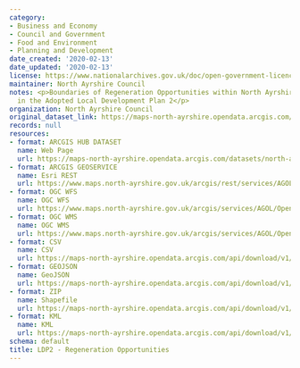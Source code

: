 ```yaml
---
category:
- Business and Economy
- Council and Government
- Food and Environment
- Planning and Development
date_created: '2020-02-13'
date_updated: '2020-02-13'
license: https://www.nationalarchives.gov.uk/doc/open-government-licence/version/3/
maintainer: North Ayrshire Council
notes: <p>Boundaries of Regeneration Opportunities within North Ayrshire as set out
  in the Adopted Local Development Plan 2</p>
organization: North Ayrshire Council
original_dataset_link: https://maps-north-ayrshire.opendata.arcgis.com/datasets/north-ayrshire::ldp2-regeneration-opportunities
records: null
resources:
- format: ARCGIS HUB DATASET
  name: Web Page
  url: https://maps-north-ayrshire.opendata.arcgis.com/datasets/north-ayrshire::ldp2-regeneration-opportunities
- format: ARCGIS GEOSERVICE
  name: Esri REST
  url: https://www.maps.north-ayrshire.gov.uk/arcgis/rest/services/AGOL/Open_Data_Portal4/MapServer/46
- format: OGC WFS
  name: OGC WFS
  url: https://www.maps.north-ayrshire.gov.uk/arcgis/services/AGOL/Open_Data_Portal4/MapServer/WFSServer?request=GetCapabilities&service=WFS
- format: OGC WMS
  name: OGC WMS
  url: https://www.maps.north-ayrshire.gov.uk/arcgis/services/AGOL/Open_Data_Portal4/MapServer/WMSServer?request=GetCapabilities&service=WMS
- format: CSV
  name: CSV
  url: https://maps-north-ayrshire.opendata.arcgis.com/api/download/v1/items/f083794f0e6045f58c9c5f33442e6650/csv?layers=46
- format: GEOJSON
  name: GeoJSON
  url: https://maps-north-ayrshire.opendata.arcgis.com/api/download/v1/items/f083794f0e6045f58c9c5f33442e6650/geojson?layers=46
- format: ZIP
  name: Shapefile
  url: https://maps-north-ayrshire.opendata.arcgis.com/api/download/v1/items/f083794f0e6045f58c9c5f33442e6650/shapefile?layers=46
- format: KML
  name: KML
  url: https://maps-north-ayrshire.opendata.arcgis.com/api/download/v1/items/f083794f0e6045f58c9c5f33442e6650/kml?layers=46
schema: default
title: LDP2 - Regeneration Opportunities
---
```

